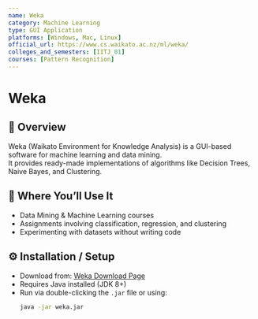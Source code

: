 ```yaml
---
name: Weka
category: Machine Learning
type: GUI Application
platforms: [Windows, Mac, Linux]
official_url: https://www.cs.waikato.ac.nz/ml/weka/
colleges_and_semesters: [IITJ_01] 
courses: [Pattern Recognition]
---
```

# Weka

## 📌 Overview
Weka (Waikato Environment for Knowledge Analysis) is a GUI-based software for machine learning and data mining.  
It provides ready-made implementations of algorithms like Decision Trees, Naive Bayes, and Clustering.

## 🧠 Where You’ll Use It
- Data Mining & Machine Learning courses
- Assignments involving classification, regression, and clustering
- Experimenting with datasets without writing code

## ⚙️ Installation / Setup
- Download from: [Weka Download Page](https://www.cs.waikato.ac.nz/ml/weka/)
- Requires Java installed (JDK 8+)
- Run via double-clicking the `.jar` file or using:
  ```bash
  java -jar weka.jar
